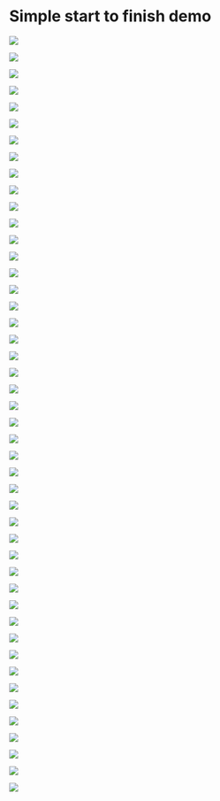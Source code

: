 # Simple start to finish demo

![](https://raw.githubusercontent.com/atabegruslan/Magento/master/Illustrations/mag1.PNG)

![](https://raw.githubusercontent.com/atabegruslan/Magento/master/Illustrations/mag2.PNG)

![](https://raw.githubusercontent.com/atabegruslan/Magento/master/Illustrations/mag3.PNG)

![](https://raw.githubusercontent.com/atabegruslan/Magento/master/Illustrations/mag4.PNG)

![](https://raw.githubusercontent.com/atabegruslan/Magento/master/Illustrations/mag5.PNG)

![](https://raw.githubusercontent.com/atabegruslan/Magento/master/Illustrations/mag6.PNG)

![](https://raw.githubusercontent.com/atabegruslan/Magento/master/Illustrations/mag7.PNG)

![](https://raw.githubusercontent.com/atabegruslan/Magento/master/Illustrations/mag8.PNG)

![](https://raw.githubusercontent.com/atabegruslan/Magento/master/Illustrations/mag9.PNG)

![](https://raw.githubusercontent.com/atabegruslan/Magento/master/Illustrations/mag11.PNG)

![](https://raw.githubusercontent.com/atabegruslan/Magento/master/Illustrations/mag12.PNG)

![](https://raw.githubusercontent.com/atabegruslan/Magento/master/Illustrations/mag13.PNG)

![](https://raw.githubusercontent.com/atabegruslan/Magento/master/Illustrations/mag14.PNG)

![](https://raw.githubusercontent.com/atabegruslan/Magento/master/Illustrations/mag15.PNG)

![](https://raw.githubusercontent.com/atabegruslan/Magento/master/Illustrations/mag16.PNG)

![](https://raw.githubusercontent.com/atabegruslan/Magento/master/Illustrations/mag17.PNG)

![](https://raw.githubusercontent.com/atabegruslan/Magento/master/Illustrations/mag18.PNG)

![](https://raw.githubusercontent.com/atabegruslan/Magento/master/Illustrations/mag19.PNG)

![](https://raw.githubusercontent.com/atabegruslan/Magento/master/Illustrations/mag20.PNG)

![](https://raw.githubusercontent.com/atabegruslan/Magento/master/Illustrations/mag21.PNG)

![](https://raw.githubusercontent.com/atabegruslan/Magento/master/Illustrations/mag22.PNG)

![](https://raw.githubusercontent.com/atabegruslan/Magento/master/Illustrations/mag23.PNG)

![](https://raw.githubusercontent.com/atabegruslan/Magento/master/Illustrations/mag24.PNG)

![](https://raw.githubusercontent.com/atabegruslan/Magento/master/Illustrations/mag25.PNG)

![](https://raw.githubusercontent.com/atabegruslan/Magento/master/Illustrations/mag26.PNG)

![](https://raw.githubusercontent.com/atabegruslan/Magento/master/Illustrations/mag27.PNG)

![](https://raw.githubusercontent.com/atabegruslan/Magento/master/Illustrations/mag28.PNG)

![](https://raw.githubusercontent.com/atabegruslan/Magento/master/Illustrations/mag29.PNG)

![](https://raw.githubusercontent.com/atabegruslan/Magento/master/Illustrations/mag30.PNG)

![](https://raw.githubusercontent.com/atabegruslan/Magento/master/Illustrations/mag31.PNG)

![](https://raw.githubusercontent.com/atabegruslan/Magento/master/Illustrations/mag32.PNG)

![](https://raw.githubusercontent.com/atabegruslan/Magento/master/Illustrations/mag33.PNG)

![](https://raw.githubusercontent.com/atabegruslan/Magento/master/Illustrations/mag34.PNG)

![](https://raw.githubusercontent.com/atabegruslan/Magento/master/Illustrations/mag35.PNG)

![](https://raw.githubusercontent.com/atabegruslan/Magento/master/Illustrations/mag36.PNG)

![](https://raw.githubusercontent.com/atabegruslan/Magento/master/Illustrations/mag37.PNG)

![](https://raw.githubusercontent.com/atabegruslan/Magento/master/Illustrations/mag38.PNG)

![](https://raw.githubusercontent.com/atabegruslan/Magento/master/Illustrations/mag39.PNG)

![](https://raw.githubusercontent.com/atabegruslan/Magento/master/Illustrations/mag40.PNG)

![](https://raw.githubusercontent.com/atabegruslan/Magento/master/Illustrations/mag41.PNG)

![](https://raw.githubusercontent.com/atabegruslan/Magento/master/Illustrations/mag42.PNG)

![](https://raw.githubusercontent.com/atabegruslan/Magento/master/Illustrations/mag43.PNG)

![](https://raw.githubusercontent.com/atabegruslan/Magento/master/Illustrations/mag44.PNG)

![](https://raw.githubusercontent.com/atabegruslan/Magento/master/Illustrations/mag45.PNG)

![](https://raw.githubusercontent.com/atabegruslan/Magento/master/Illustrations/mag46.PNG)

![](https://raw.githubusercontent.com/atabegruslan/Magento/master/Illustrations/mag47.PNG)
